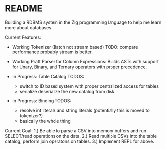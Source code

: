 # README 
Building a RDBMS system in the Zig programming language to help me learn more about databases.

Current Features: 
 - Working Tokenizer (Batch not stream based) TODO: compare performance probably stream is better.
 - Working Pratt Parser for Column Expressions: Builds ASTs with support for Unary, Binary, and Ternary operators with proper precedence. 

 - In Progress: Table Catalog 
    TODOS: 
     - switch to ID based system with proper centralized access for tables
     - serialize deserialize the new catalog from disk. 

 - In Progress: Binding
    TODOS:
    - resolve int literals and string literals (potentially this is moved to tokenizer?)
    - basically the whole thing 


Current Goal: 
1.) Be able to parse a CSV into memory buffers and run SELECT/read operations on the data.
2.) Read multiple CSVs into the table catalog, perform join operatons on tables. 
3.) Implement REPL for above.
